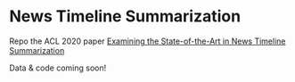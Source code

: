 # News Timeline Summarization
Repo the ACL 2020 paper [Examining the State-of-the-Art in News Timeline Summarization](https://arxiv.org/abs/2005.10107)

Data & code coming soon!
